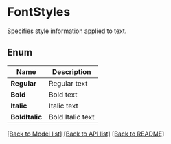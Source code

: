 ﻿
# FontStyles
Specifies style information applied to text.

## Enum
 Name | Description
------------ | ------------
**Regular** | Regular text
**Bold** | Bold text
**Italic** | Italic text
**BoldItalic** | Bold Italic text


[[Back to Model list]](../../README.md#documentation-for-models) [[Back to API list]](../../README.md#documentation-for-api-endpoints) [[Back to README]](../../README.md)


